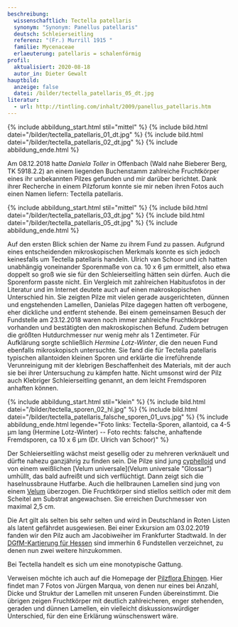 ```yaml
---
beschreibung:
  wissenschaftlich: Tectella patellaris
  synonym: "Synonym: Panellus patellaris"
  deutsch: Schleierseitling
  referenz: "(Fr.) Murrill 1915 "
  familie: Mycenaceae
  erlaeuterung: patellaris = schalenförmig
profil:
  aktualisiert: 2020-08-18
  autor_in: Dieter Gewalt
hauptbild:
  anzeige: false
  datei: /bilder/tectella_patellaris_05_dt.jpg
literatur:
  - url: http://tintling.com/inhalt/2009/panellus_patellaris.htm
---
```

{% include abbildung_start.html stil="mittel" %}
{% include bild.html datei="/bilder/tectella_patellaris_01_dt.jpg" %}
{% include bild.html datei="/bilder/tectella_patellaris_02_dt.jpg" %}
{% include abbildung_ende.html %}

Am 08.12.2018 hatte *Daniela Toller* in Offenbach (Wald nahe Bieberer Berg, TK 5918.2.2) an einem liegenden Buchenstamm zahlreiche Fruchtkörper eines ihr unbekannten Pilzes gefunden und mir darüber berichtet. Dank ihrer Recherche in einem Pilzforum konnte sie mir neben ihren Fotos auch einen Namen liefern: Tectella patellaris.

{% include abbildung_start.html stil="mittel" %}
{% include bild.html datei="/bilder/tectella_patellaris_03_dt.jpg" %}
{% include bild.html datei="/bilder/tectella_patellaris_05_dt.jpg" %}
{% include abbildung_ende.html %}

Auf den ersten Blick schien der Name zu ihrem Fund zu passen. Aufgrund eines entscheidenden mikroskopischen Merkmals konnte es sich jedoch keinesfalls um Tectella patellaris handeln. Ulrich van Schoor und ich hatten unabhängig voneinander Sporenmaße von ca. 10 x 6 µm ermittelt, also etwa doppelt so groß wie sie für den Schleierseitling hätten sein dürfen. Auch die Sporenform passte nicht. Ein Vergleich mit zahlreichen Habitusfotos in der Literatur und im Internet deutete auch auf einen makroskopischen Unterschied hin. Sie zeigten Pilze mit vielen gerade ausgerichteten, dünnen und engstehenden Lamellen, Danielas Pilze dagegen hatten oft verbogene, eher dickliche und entfernt stehende. Bei einem gemeinsamen Besuch der Fundstelle am 23.12.2018 waren noch immer zahlreiche Fruchtkörper vorhanden und bestätigten den makroskopischen Befund. Zudem betrugen die größten Hutdurchmesser nur wenig mehr als 1 Zentimeter.
Für Aufklärung sorgte schließlich *Hermine Lotz-Winter*, die den neuen Fund ebenfalls mikroskopisch untersuchte. Sie fand die für Tectella patellaris typischen allantoiden kleinen Sporen und erklärte die irreführende Verunreinigung mit der klebrigen Beschaffenheit des Materials, mit der auch sie bei ihrer Untersuchung zu kämpfen hatte. Nicht umsonst wird der Pilz auch Klebriger Schleierseitling genannt, an dem leicht Fremdsporen anhaften können.

{% include abbildung_start.html stil="klein" %}
{% include bild.html datei="/bilder/tectella_sporen_02_hl.jpg" %}
{% include bild.html datei="/bilder/tectella_patellaris_falsche_sporen_01_uvs.jpg" %}
{% include abbildung_ende.html legende="Foto links: Tectella-Sporen, allantoid, ca 4-5 µm lang (Hermine Lotz-Winter) --  Foto rechts:  falsche, anhaftende Fremdsporen, ca 10 x 6 µm (Dr. Ulrich van Schoor)" %}

Der Schleierseitling wächst meist gesellig oder zu mehreren verknäuelt und dürfte nahezu ganzjährig zu finden sein. Die Pilze sind jung [cyphelloid](cyphelloid "Glossar") und von einem weißlichen \[Velum universale](Velum universale "Glossar") umhüllt, das bald aufreißt und sich verflüchtigt. Dann zeigt sich die haselnussbraune Hutfarbe. Auch die hellbraunen Lamellen sind jung von einem [Velum](Velum "Glossar") überzogen. Die Fruchtkörper sind stiellos seitlich oder mit dem Scheitel am Substrat angewachsen. Sie erreichen Durchmesser von maximal 2,5 cm.

Die Art gilt als selten bis sehr selten und wird in Deutschland in Roten Listen als latent gefährdet ausgewiesen. Bei einer Exkursion am 03.02.2019 fanden wir den Pilz auch am Jacobiweiher im Frankfurter Stadtwald. In der [DGfM-Kartierung für Hessen](http://hessen.pilze-deutschland.de/organismen/tectella-patellaris-fr-murrill-1915-1) sind immerhin 6 Fundstellen verzeichnet, zu denen nun zwei weitere hinzukommen.

Bei Tectella handelt es sich um eine monotypische Gattung.

Verweisen möchte ich auch auf die Homepage der [Pilzflora Ehingen](http://www.pilzflora-ehingen.de/pilzflora/arthtml/toperculata.php). Hier findet man 7 Fotos von Jürgen Marqua, von denen nur eines bei Anzahl, Dicke und Struktur der Lamellen mit unseren Funden übereinstimmt. Die übrigen zeigen Fruchtkörper mit deutlich zahlreicheren, enger stehenden, geraden und dünnen Lamellen, ein vielleicht diskussionswürdiger Unterschied, für den eine Erklärung wünschenswert wäre.